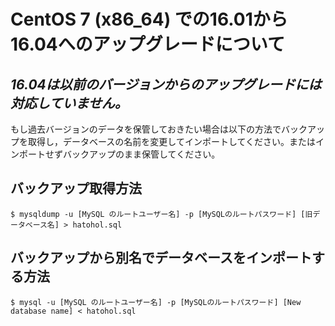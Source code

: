 CentOS 7 (x86_64) での16.01から16.04へのアップグレードについて
========================================================================

## ***16.04は以前のバージョンからのアップグレードには対応していません。***

もし過去バージョンのデータを保管しておきたい場合は以下の方法でバックアップを取得し，データベースの名前を変更してインポートしてください。またはインポートせずバックアップのまま保管してください。


## バックアップ取得方法

    $ mysqldump -u [MySQL のルートユーザー名] -p [MySQLのルートパスワード] [旧データベース名] > hatohol.sql

## バックアップから別名でデータベースをインポートする方法

    $ mysql -u [MySQL のルートユーザー名] -p [MySQLのルートパスワード] [New database name] < hatohol.sql
